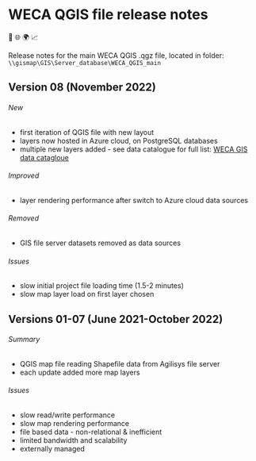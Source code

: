 # WECA QGIS file release notes
📍 🌐 🌍 📈

Release notes for the main WECA QGIS .qgz file, located in folder: `\\gismap\GIS\Server_database\WECA_QGIS_main`

## **Version 08** (November 2022)

###### New
* first iteration of QGIS file with new layout
* layers now hosted in Azure cloud, on PostgreSQL databases
* multiple new layers added - see data catalogue for full list: [WECA GIS data catagloue](https://westofenglandca.sharepoint.com/:x:/r/sites/GIS/_layouts/15/Doc.aspx?sourcedoc=%7BCF113E21-93A4-42AC-AEFF-26530EF1A1D6%7D&file=WECA_GIS_data_catalogue.xlsx&action=default&mobileredirect=true)

###### Improved
* layer rendering performance after switch to Azure cloud data sources
###### Removed
* GIS file server datasets removed as data sources
###### Issues
* slow initial project file loading time (1.5-2 minutes)
* slow map layer load on first layer chosen

## **Versions 01-07** (June 2021-October 2022)
###### Summary
* QGIS map file reading Shapefile data from Agilisys file server
* each update added more map layers
###### Issues
* slow read/write performance
* slow map rendering performance
* file based data - non-relational & inefficient
* limited bandwidth and scalability
* externally managed

